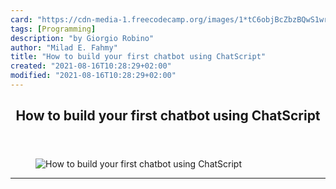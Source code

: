 ```yaml
---
card: "https://cdn-media-1.freecodecamp.org/images/1*tC6objBcZbzBQwS1wrSyYA.png"
tags: [Programming]
description: "by Giorgio Robino"
author: "Milad E. Fahmy"
title: "How to build your first chatbot using ChatScript"
created: "2021-08-16T10:28:29+02:00"
modified: "2021-08-16T10:28:29+02:00"
---
```

<div class="site-wrapper">
<main id="site-main" class="site-main outer">
<div class="inner">
<article class="post-full post tag-programming tag-chatbots tag-web-development tag-chatscript tag-machine-learning ">
<header class="post-full-header">
<h1 class="post-full-title">How to build your first chatbot using ChatScript</h1>
</header>
<figure class="post-full-image">
<picture>
<source media="(max-width: 700px)" sizes="1px" srcset="data:image/gif;base64,R0lGODlhAQABAIAAAAAAAP///yH5BAEAAAAALAAAAAABAAEAAAIBRAA7 1w">
<source media="(min-width: 701px)" sizes="(max-width: 800px) 400px,
(max-width: 1170px) 700px,
1400px" srcset="https://cdn-media-1.freecodecamp.org/images/1*tC6objBcZbzBQwS1wrSyYA.png 300w,
https://cdn-media-1.freecodecamp.org/images/1*tC6objBcZbzBQwS1wrSyYA.png 600w,
https://cdn-media-1.freecodecamp.org/images/1*tC6objBcZbzBQwS1wrSyYA.png 1000w,
https://cdn-media-1.freecodecamp.org/images/1*tC6objBcZbzBQwS1wrSyYA.png 2000w">
<img onerror="this.style.display='none'" src="https://cdn-media-1.freecodecamp.org/images/1*tC6objBcZbzBQwS1wrSyYA.png" alt="How to build your first chatbot using ChatScript">
</picture>
</figure>
<section class="post-full-content">
<div class="post-content medium-migrated-article">
</div>
<hr>
</section>
</article>
</div>
</main>
</div>
<!-- Google Tag Manager (noscript) -->
<!-- End Google Tag Manager (noscript) -->
